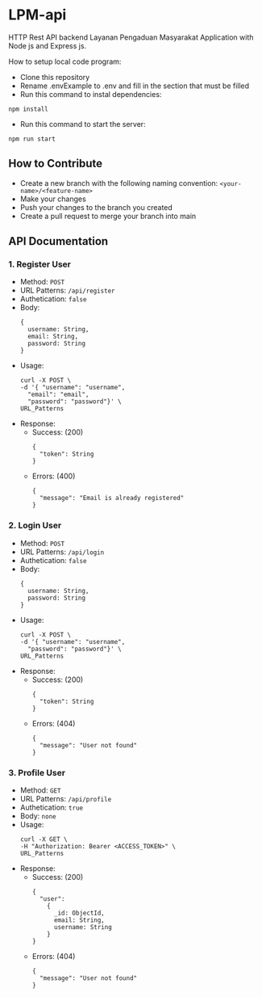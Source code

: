 # LPM-api
HTTP Rest API backend Layanan Pengaduan Masyarakat Application with Node js and Express js.

How to setup local code program:
- Clone this repository
- Rename .envExample to .env and fill in the section that must be filled
- Run this command to instal dependencies:
```
npm install
```
- Run this command to start the server:
```
npm run start
```

## How to Contribute
- Create a new branch with the following naming convention: `<your-name>/<feature-name>`
- Make your changes
- Push your changes to the branch you created
- Create a pull request to merge your branch into main

## API Documentation
### 1. Register User
- Method: `POST`
- URL Patterns: `/api/register`
- Authetication: `false`
- Body:
  ```
  {
    username: String,
    email: String,
    password: String
  }
  ```
- Usage:
  ```
  curl -X POST \
  -d '{ "username": "username",
    "email": "email", 
    "password": "password"}' \
  URL_Patterns
  ```
- Response:
  - Success: (200)
    ```
    {
      "token": String
    }
    ```
  - Errors: (400)
    ```
    {
      "message": "Email is already registered"
    }
    ```

### 2. Login User
- Method: `POST`
- URL Patterns: `/api/login`
- Authetication: `false`
- Body:
  ```
  {
    username: String,
    password: String
  }
  ```
- Usage:
  ```
  curl -X POST \
  -d '{ "username": "username",
    "password": "password"}' \
  URL_Patterns
  ```
- Response:
  - Success: (200)
    ```
    {
      "token": String
    }
    ```
  - Errors: (404)
    ```
    {
      "message": "User not found"
    }
    ```

### 3. Profile User
- Method: `GET`
- URL Patterns: `/api/profile`
- Authetication: `true`
- Body: `none`
- Usage:
  ```
  curl -X GET \
  -H "Authorization: Bearer <ACCESS_TOKEN>" \
  URL_Patterns
  ```
- Response:
  - Success: (200)
    ```
    {
      "user":
        {
          _id: ObjectId,
          email: String,
          username: String
        }
    }
    ```
  - Errors: (404)
    ```
    {
      "message": "User not found"
    }
    ```
